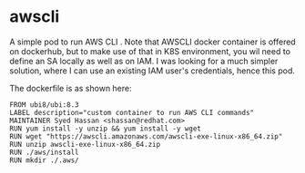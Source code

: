 # awscli

A simple pod to run AWS CLI . Note that AWSCLI docker container is offered on dockerhub, but to make use of that in K8S environment, you wil need to define an SA locally as well as on IAM. I was looking for a much simpler solution, where I can use an existing IAM user's credentials, hence this pod.

The dockerfile is as shown here:
```
FROM ubi8/ubi:8.3
LABEL description="custom container to run AWS CLI commands" 
MAINTAINER Syed Hassan <shassan@redhat.com>
RUN yum install -y unzip && yum install -y wget
RUN wget "https://awscli.amazonaws.com/awscli-exe-linux-x86_64.zip" 
RUN unzip awscli-exe-linux-x86_64.zip
RUN ./aws/install 
RUN mkdir ./.aws/
```
